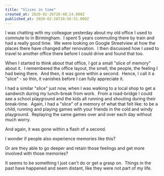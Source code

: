 ```yaml
---
title: "Slices in time"
created_at: 2020-02-26T20:48:24.000Z
published_at: 2020-02-26T20:56:51.000Z
---
```

I was chatting with my colleague yesterday about my old office I used to commute to in Birmingham.  I spent 5 years commuting there by train and had a really good time.  We were looking on Google Streetview at how the places there have changed after renovation.  I then discussed how I used to travel to another office there before I could drive and found that too.

When I started to think about that office, I got a small "slice of memory" about it.  I remembered the office layout, the smell, the people, the feeling I had being there.  And then, it was gone within a second.  Hence, I call it a "slice" - so thin, it vanishes before I can fully appreciate it.

I had a similar "slice" just now, when I was walking to a local shop to get a sandwich during my lunch-break from work.  From a road-bridge I could see a school playground and the kids all running and shouting during their break-time.  Again, I had a "slice" of a memory of what that felt like: to be a child, running and playing games with your friends in the cold and windy playground.  Replaying the same games over and over each day without much worry.

And again, it was gone within a flash of a second.

I wonder if people also experience memories like this?

Or are they able to go deeper and retain those feelings and get more involved with those memories?

It seems to be something I just can't do or get a grasp on.  Things in the past have happened and seem distant, like they were not part of my life.

